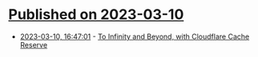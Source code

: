 # [Published on 2023-03-10](index.md)

* [2023-03-10, 16:47:01](https://lobste.rs/s/ubbwk2/infinity_beyond_with_cloudflare_cache) - [To Infinity and Beyond, with Cloudflare Cache Reserve](https://www.troyhunt.com/to-infinity-and-beyond-with-cloudflare-cache-reserve/)
